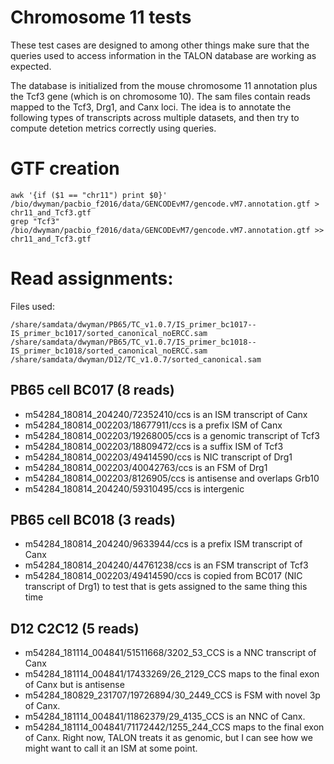 # Chromosome 11 tests
These test cases are designed to among other things make sure that the queries used to access information in the TALON database are working as expected.

The database is initialized from the mouse chromosome 11 annotation plus the Tcf3 gene (which is on chromosome 10). The sam files contain reads mapped to the Tcf3, Drg1, and Canx loci. The idea is to annotate the following types of transcripts across multiple datasets, and then try to compute detetion metrics correctly using queries.

# GTF creation
```
awk '{if ($1 == "chr11") print $0}' /bio/dwyman/pacbio_f2016/data/GENCODEvM7/gencode.vM7.annotation.gtf > chr11_and_Tcf3.gtf
grep "Tcf3" /bio/dwyman/pacbio_f2016/data/GENCODEvM7/gencode.vM7.annotation.gtf >> chr11_and_Tcf3.gtf
```

# Read assignments:
Files used:
```
/share/samdata/dwyman/PB65/TC_v1.0.7/IS_primer_bc1017--IS_primer_bc1017/sorted_canonical_noERCC.sam
/share/samdata/dwyman/PB65/TC_v1.0.7/IS_primer_bc1018--IS_primer_bc1018/sorted_canonical_noERCC.sam
/share/samdata/dwyman/D12/TC_v1.0.7/sorted_canonical.sam
```

## PB65 cell BC017 (8 reads)
* m54284_180814_204240/72352410/ccs is an ISM transcript of Canx
* m54284_180814_002203/18677911/ccs is a prefix ISM of Canx
* m54284_180814_002203/19268005/ccs is a genomic transcript of Tcf3
* m54284_180814_002203/18809472/ccs is a suffix ISM of Tcf3
* m54284_180814_002203/49414590/ccs is NIC transcript of Drg1
* m54284_180814_002203/40042763/ccs is an FSM of Drg1
* m54284_180814_002203/8126905/ccs is antisense and overlaps Grb10
* m54284_180814_204240/59310495/ccs is intergenic

## PB65 cell BC018 (3 reads)
* m54284_180814_204240/9633944/ccs is a prefix ISM transcript of Canx
* m54284_180814_204240/44761238/ccs is an FSM transcript of Tcf3
* m54284_180814_002203/49414590/ccs is copied from BC017 (NIC transcript of Drg1) to test that is gets assigned to the same thing this time

## D12 C2C12 (5 reads)
* m54284_181114_004841/51511668/3202_53_CCS is a NNC transcript of Canx
* m54284_181114_004841/17433269/26_2129_CCS maps to the final exon of Canx but is antisense
* m54284_180829_231707/19726894/30_2449_CCS is FSM with novel 3p of Canx.
* m54284_181114_004841/11862379/29_4135_CCS is an NNC of Canx.
* m54284_181114_004841/71172442/1255_244_CCS maps to the final exon of Canx. Right now, TALON treats it as genomic, but I can see how we might want to call it an ISM at some point. 

